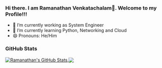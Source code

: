 ### Hi there. I am Ramanathan Venkatachalam👋. Welcome to my Profile!!!

- 🔭 I’m currently working as System Engineer
- 🌱 I’m currently learning Python, Networking and Cloud
- 😄 Pronouns: He/Him

### GitHub Stats
<a href="https://github.com/Ramanathan-Venkatachalam/Ramanathan-Venkatachalam">
  <img align="center" src="https://github-readme-stats.vercel.app/api?username=Ramanathan-Venkatachalam&show_icons=true&line_height=27&count_private=true&title_color=ffffff&text_color=c9cacc&icon_color=2bbc8a&bg_color=1d1f21" alt="Ramanathan's GitHub Stats" />
</a>
<a href="https://github.com/Ramanathan-Venkatachalam/Ramanathan-Venkatachalam">
  <img align="center" src="https://github-readme-stats.vercel.app/api/top-langs/?username=Ramanathan-Venkatachalam&title_color=ffffff&text_color=c9cacc&icon_color=2bbc8a&bg_color=1d1f21&langs_count=3" />
</a>

